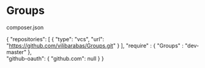 # Groups


composer.json

{
    "repositories": [
        {
            "type": "vcs",
            "url": "https://github.com/vilibarabas/Groups.git"
        }
    ],
    "require" : {
        "Groups" : "dev-master"
    },   
    "github-oauth": {
        "github.com": null
    }
}
